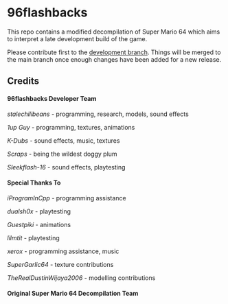 # 96flashbacks

This repo contains a modified decompilation of Super Mario 64 which aims to interpret a late development build of the game.

Please contribute first to the [development branch](https://github.com/96flashbacks/pre-e3/tree/development/). Things will be merged to the main branch once enough changes have been added for a new release.

## Credits

#### 96flashbacks Developer Team
*stalechilibeans* - programming, research, models, sound effects

*1up Guy* - programming, textures, animations

*K-Dubs* - sound effects, music, textures

*Scraps* - being the wildest doggy plum

*Sleekflash-16* - sound effects, playtesting

#### Special Thanks To
*iProgramInCpp* - programming assistance

*dualsh0x* - playtesting

*Guestpiki* - animations

*lilmtit* - playtesting

*xerox* - programming assistance, music

*SuperGarlic64* - texture contributions

*TheRealDustinWijaya2006* - modelling contributions

#### Original Super Mario 64 Decompilation Team
